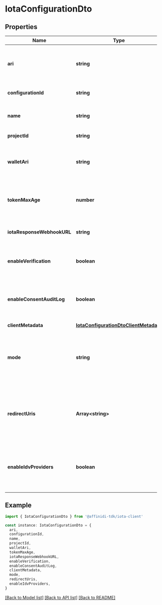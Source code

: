 # IotaConfigurationDto

## Properties

| Name                       | Type                                                                            | Description                                                                                                                                      | Notes                                      |
| -------------------------- | ------------------------------------------------------------------------------- | ------------------------------------------------------------------------------------------------------------------------------------------------ | ------------------------------------------ |
| **ari**                    | **string**                                                                      | This is a unique resource identifier of the Affinidi Iota Framework configuration.                                                               | [default to undefined]                     |
| **configurationId**        | **string**                                                                      | ID of the Affinidi Iota Framework configuration.                                                                                                 | [default to undefined]                     |
| **name**                   | **string**                                                                      | The name of the configuration to quickly identify the resource.                                                                                  | [default to undefined]                     |
| **projectId**              | **string**                                                                      | The ID of the project.                                                                                                                           | [default to undefined]                     |
| **walletAri**              | **string**                                                                      | The unique resource identifier of the Wallet used to sign the request token.                                                                     | [default to undefined]                     |
| **tokenMaxAge**            | **number**                                                                      | This is the lifetime of the signed request token during the data-sharing flow.                                                                   | [default to undefined]                     |
| **iotaResponseWebhookURL** | **string**                                                                      | The webhook URL is used for callback when the data is ready.                                                                                     | [optional] [default to undefined]          |
| **enableVerification**     | **boolean**                                                                     | Cryptographically verifies the data shared by the user when enabled.                                                                             | [default to undefined]                     |
| **enableConsentAuditLog**  | **boolean**                                                                     | Records the consent the user gave when they shared their data, including the type of data shared.                                                | [default to undefined]                     |
| **clientMetadata**         | [**IotaConfigurationDtoClientMetadata**](IotaConfigurationDtoClientMetadata.md) |                                                                                                                                                  | [default to undefined]                     |
| **mode**                   | **string**                                                                      | Determines whether to handle the data-sharing request using the WebSocket, Redirect or Didcomm messaging flow.                                   | [optional] [default to ModeEnum_Websocket] |
| **redirectUris**           | **Array&lt;string&gt;**                                                         | List of allowed URLs to redirect users, including the response from the request. This is required if the selected data-sharing mode is Redirect. | [optional] [default to undefined]          |
| **enableIdvProviders**     | **boolean**                                                                     | Enables identity verification from user with a 3rd-party provider when a verified identity document is not found.                                | [optional] [default to undefined]          |

## Example

```typescript
import { IotaConfigurationDto } from '@affinidi-tdk/iota-client'

const instance: IotaConfigurationDto = {
  ari,
  configurationId,
  name,
  projectId,
  walletAri,
  tokenMaxAge,
  iotaResponseWebhookURL,
  enableVerification,
  enableConsentAuditLog,
  clientMetadata,
  mode,
  redirectUris,
  enableIdvProviders,
}
```

[[Back to Model list]](../README.md#documentation-for-models) [[Back to API list]](../README.md#documentation-for-api-endpoints) [[Back to README]](../README.md)
